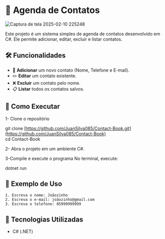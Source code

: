 # 📒 Agenda de Contatos

![Captura de tela 2025-02-10 225248](https://github.com/user-attachments/assets/931dcd46-3ce5-4d00-bf82-36c615965c38)


Este projeto é um sistema simples de agenda de contatos desenvolvido em C#. Ele permite adicionar, editar, excluir e listar contatos.

## 🛠️ Funcionalidades
- 📌 **Adicionar** um novo contato (Nome, Telefone e E-mail).
- ✏️ **Editar** um contato existente.
- ❌ **Excluir** um contato pelo nome.
- 📋 **Listar** todos os contatos salvos.


## 🚀 Como Executar

1- Clone o repositório

git clone [https://github.com/JuanSilva085/Contact-Book.git](https://github.com/JuanSilva085/Contact-Book)                                                                             
cd Contact-Book

2- Abra o projeto em um ambiente C#.

3-Compile e execute o programa
No terminal, execute:

dotnet run


## 📝 Exemplo de Uso
```
1. Escreva o nome: Joãozinho
2. Escreva o e-mail: joãozinho@gmail.com
3. Escreva o telefone: 85999999999

```

## 🔧 Tecnologias Utilizadas
- C# (.NET)

  
